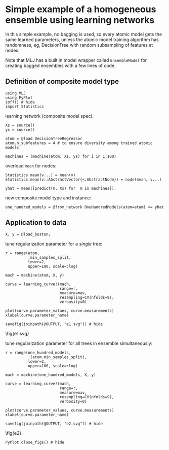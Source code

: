 <!--This file was generated, do not modify it.-->
# Simple example of a homogeneous ensemble using learning networks

In this simple example, no bagging is used, so every atomic model
gets the same learned parameters, unless the atomic model training
algorithm has randomness, eg, DecisionTree with random subsampling
of features at nodes.

Note that MLJ has a built in model wrapper called `EnsembleModel`
for creating bagged ensembles with a few lines of code.

## Definition of composite model type

```julia:ex1
using MLJ
using PyPlot
ioff() # hide
import Statistics
```

learning network (composite model spec):

```julia:ex2
Xs = source()
ys = source()

atom = @load DecisionTreeRegressor
atom.n_subfeatures = 4 # to ensure diversity among trained atomic models

machines = (machine(atom, Xs, ys) for i in 1:100)
```

overload `mean` for nodes:

```julia:ex3
Statistics.mean(v...) = mean(v)
Statistics.mean(v::AbstractVector{<:AbstractNode}) = node(mean, v...)

yhat = mean([predict(m, Xs) for  m in machines]);
```

new composite model type and instance:

```julia:ex4
one_hundred_models = @from_network OneHundredModels(atom=atom) <= yhat
```

## Application to data

```julia:ex5
X, y = @load_boston;
```

tune regularization parameter for a *single* tree:

```julia:ex6
r = range(atom,
          :min_samples_split,
          lower=2,
          upper=100, scale=:log)

mach = machine(atom, X, y)

curve = learning_curve!(mach,
                        range=r,
                        measure=mav,
                        resampling=CV(nfolds=9),
                        verbosity=0)

plot(curve.parameter_values, curve.measurements)
xlabel(curve.parameter_name)

savefig(joinpath(@OUTPUT, "e1.svg")) # hide
```

\fig{e1.svg}

tune regularization parameter for all trees in ensemble simultaneously:

```julia:ex7
r = range(one_hundred_models,
          :(atom.min_samples_split),
          lower=2,
          upper=100, scale=:log)

mach = machine(one_hundred_models, X, y)

curve = learning_curve!(mach,
                        range=r,
                        measure=mav,
                        resampling=CV(nfolds=9),
                        verbosity=0)

plot(curve.parameter_values, curve.measurements)
xlabel(curve.parameter_name)

savefig(joinpath(@OUTPUT, "e2.svg")) # hide
```

\fig{e2}

```julia:ex8
PyPlot.close_figs() # hide
```

